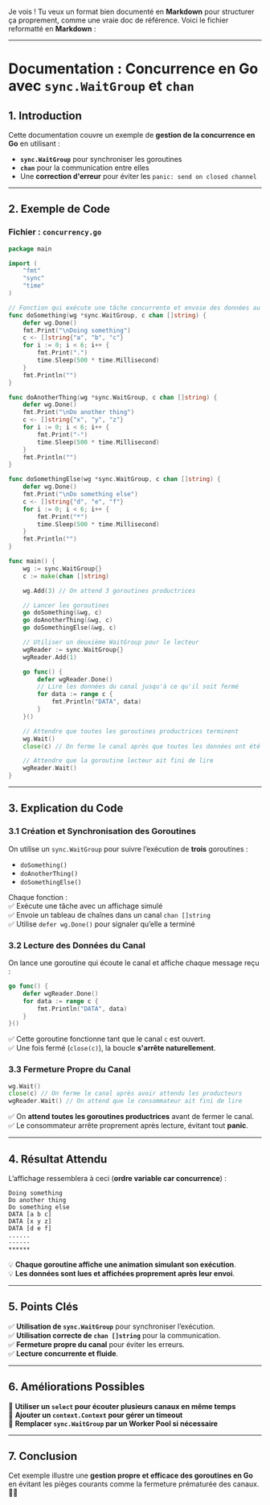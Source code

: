 Je vois ! Tu veux un format bien documenté en **Markdown** pour structurer ça proprement, comme une vraie doc de référence. Voici le fichier reformatté en **Markdown** :

---

# **Documentation : Concurrence en Go avec `sync.WaitGroup` et `chan`**

## **1. Introduction**

Cette documentation couvre un exemple de **gestion de la concurrence en Go** en utilisant :

- **`sync.WaitGroup`** pour synchroniser les goroutines
- **`chan`** pour la communication entre elles
- Une **correction d'erreur** pour éviter les `panic: send on closed channel`

---

## **2. Exemple de Code**

### **Fichier : `concurrency.go`**

```go
package main

import (
	"fmt"
	"sync"
	"time"
)

// Fonction qui exécute une tâche concurrente et envoie des données au canal
func doSomething(wg *sync.WaitGroup, c chan []string) {
	defer wg.Done()
	fmt.Print("\nDoing something")
	c <- []string{"a", "b", "c"}
	for i := 0; i < 6; i++ {
		fmt.Print(".")
		time.Sleep(500 * time.Millisecond)
	}
	fmt.Println("")
}

func doAnotherThing(wg *sync.WaitGroup, c chan []string) {
	defer wg.Done()
	fmt.Print("\nDo another thing")
	c <- []string{"x", "y", "z"}
	for i := 0; i < 6; i++ {
		fmt.Print("-")
		time.Sleep(500 * time.Millisecond)
	}
	fmt.Println("")
}

func doSomethingElse(wg *sync.WaitGroup, c chan []string) {
	defer wg.Done()
	fmt.Print("\nDo something else")
	c <- []string{"d", "e", "f"}
	for i := 0; i < 6; i++ {
		fmt.Print("*")
		time.Sleep(500 * time.Millisecond)
	}
	fmt.Println("")
}

func main() {
	wg := sync.WaitGroup{}
	c := make(chan []string)

	wg.Add(3) // On attend 3 goroutines productrices

	// Lancer les goroutines
	go doSomething(&wg, c)
	go doAnotherThing(&wg, c)
	go doSomethingElse(&wg, c)

	// Utiliser un deuxième WaitGroup pour le lecteur
	wgReader := sync.WaitGroup{}
	wgReader.Add(1)

	go func() {
		defer wgReader.Done()
		// Lire les données du canal jusqu'à ce qu'il soit fermé
		for data := range c {
			fmt.Println("DATA", data)
		}
	}()

	// Attendre que toutes les goroutines productrices terminent
	wg.Wait()
	close(c) // On ferme le canal après que toutes les données ont été envoyées

	// Attendre que la goroutine lecteur ait fini de lire
	wgReader.Wait()
}
```

---

## **3. Explication du Code**

### **3.1 Création et Synchronisation des Goroutines**

On utilise un `sync.WaitGroup` pour suivre l’exécution de **trois** goroutines :

- `doSomething()`
- `doAnotherThing()`
- `doSomethingElse()`

Chaque fonction :  
✅ Exécute une tâche avec un affichage simulé  
✅ Envoie un tableau de chaînes dans un canal `chan []string`  
✅ Utilise `defer wg.Done()` pour signaler qu’elle a terminé

### **3.2 Lecture des Données du Canal**

On lance une goroutine qui écoute le canal et affiche chaque message reçu :

```go
go func() {
    defer wgReader.Done()
    for data := range c {
        fmt.Println("DATA", data)
    }
}()
```

✅ Cette goroutine fonctionne tant que le canal `c` est ouvert.  
✅ Une fois fermé (`close(c)`), la boucle **s'arrête naturellement**.

### **3.3 Fermeture Propre du Canal**

```go
wg.Wait()
close(c) // On ferme le canal après avoir attendu les producteurs
wgReader.Wait() // On attend que le consommateur ait fini de lire
```

✅ On **attend toutes les goroutines productrices** avant de fermer le canal.  
✅ Le consommateur arrête proprement après lecture, évitant tout **panic**.

---

## **4. Résultat Attendu**

L’affichage ressemblera à ceci (**ordre variable car concurrence**) :

```
Doing something
Do another thing
Do something else
DATA [a b c]
DATA [x y z]
DATA [d e f]
......
------
******
```

💡 **Chaque goroutine affiche une animation simulant son exécution**.  
💡 **Les données sont lues et affichées proprement après leur envoi**.

---

## **5. Points Clés**

✅ **Utilisation de `sync.WaitGroup`** pour synchroniser l’exécution.  
✅ **Utilisation correcte de `chan []string`** pour la communication.  
✅ **Fermeture propre du canal** pour éviter les erreurs.  
✅ **Lecture concurrente et fluide**.

---

## **6. Améliorations Possibles**

🔹 **Utiliser un `select` pour écouter plusieurs canaux en même temps**  
🔹 **Ajouter un `context.Context` pour gérer un timeout**  
🔹 **Remplacer `sync.WaitGroup` par un Worker Pool si nécessaire**

---

## **7. Conclusion**

Cet exemple illustre une **gestion propre et efficace des goroutines en Go** en évitant les pièges courants comme la fermeture prématurée des canaux. 🚀🔥
